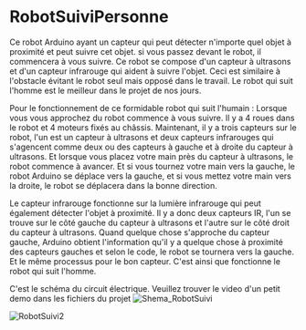 # RobotSuiviPersonne
Ce robot Arduino ayant un capteur qui peut détecter n'importe quel objet à proximité et peut suivre cet objet. si vous passez devant le robot, il commencera à vous suivre. Ce robot se compose d'un capteur à ultrasons et d'un capteur infrarouge qui aident à suivre l'objet. Ceci est similaire à l'obstacle évitant le robot seul mais opposé dans le travail. Le robot qui suit l'homme est le meilleur dans le projet de nos jours.


Pour le fonctionnement de ce formidable robot qui suit l'humain : Lorsque vous vous approchez du robot commence à vous suivre. Il y a 4 roues dans le robot et 4 moteurs fixés au châssis. Maintenant, il y a trois capteurs sur le robot, l'un est un capteur à ultrasons et deux capteurs infrarouges qui s'agencent comme deux ou des capteurs à gauche et à droite du capteur à ultrasons. Et lorsque vous placez votre main près du capteur à ultrasons, le robot commence à avancer. Et si vous tournez votre main vers la gauche, le robot Arduino se déplace vers la gauche, et si vous mettez votre main vers la droite, le robot se déplacera dans la bonne direction.

Le capteur infrarouge fonctionne sur la lumière infrarouge qui peut également détecter l'objet à proximité. Il y a donc deux capteurs IR, l'un se trouve sur le côté gauche du capteur à ultrasons et l'autre sur le côté droit du capteur à ultrasons. Quand quelque chose s'approche du capteur gauche, Arduino obtient l'information qu'il y a quelque chose à proximité des capteurs gauches et selon le code, le robot se tournera vers la gauche. Et le même processus pour le bon capteur. C'est ainsi que fonctionne le robot qui suit l'homme.

C'est le schéma du circuit électrique. Veuillez trouver le video d'un petit demo dans les fichiers du projet
![Shema_RobotSuivi](https://user-images.githubusercontent.com/46745468/145672081-6ccbbc6d-c705-4d28-8d74-025cace1555f.png)

![RobotSuivi2](https://user-images.githubusercontent.com/46745468/145672402-457f8d56-289b-4fb3-afce-88b13f26096f.png)
